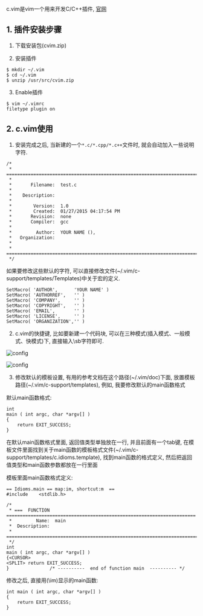 c.vim是vim一个用来开发C/C++插件, [官网](http://www.vim.org/scripts/script.php?script_id=213)

## 1. 插件安装步骤

1. 下载安装包(cvim.zip)

2. 安装插件

```
$ mkdir ~/.vim  
$ cd ~/.vim  
$ unzip /usr/src/cvim.zip  
```

3. Enable插件

```
$ vim ~/.vimrc  
filetype plugin on
```

## 2. c.vim使用

1. 安装完成之后, 当新建的一个`*.c/*.cpp/*.c++`文件时, 就会自动加入一些说明字符. 

```
/* 
 * ===================================================================================== 
 * 
 *       Filename:  test.c 
 * 
 *    Description: 
 * 
 *        Version:  1.0 
 *        Created:  01/27/2015 04:17:54 PM 
 *       Revision:  none 
 *       Compiler:  gcc 
 * 
 *         Author:  YOUR NAME (), 
 *   Organization: 
 * 
 * ===================================================================================== 
 */  
```

如果要修改这些默认的字符, 可以直接修改文件(\~/.vim/c-support/templates/Templates)中关于宏的定义. 

```
SetMacro( 'AUTHOR',      'YOUR NAME' )  
SetMacro( 'AUTHORREF',   '' )  
SetMacro( 'COMPANY',     '' )  
SetMacro( 'COPYRIGHT',   '' )  
SetMacro( 'EMAIL',       '' )  
SetMacro( 'LICENSE',     '' )  
SetMacro( 'ORGANIZATION','' )  
```

2. c.vim的快捷键, 比如要新建一个代码块, 可以在三种模式(插入模式、一般模式、快模式)下, 直接输入\sb字符即可. 

![config](images/9.png)

![config](images/10.png)

3. 修改默认的模板设置, 有用的参考文档在这个路径(\~/.vim/doc)下面, 放置模板路径(\~/.vim/c-support/templates), 例如, 我要修改默认的main函数格式

默认main函数格式: 

```
int
main ( int argc, char *argv[] )  
{  
    return EXIT_SUCCESS;  
}  
```

在默认main函数格式里面, 返回值类型单独放在一行, 并且前面有一个tab键, 在模板文件里面找到关于main函数的模板格式文件(\~/.vim/c-support/templates/c.idioms.template), 找到main函数的格式定义, 然后把返回值类型和main函数参数都放在一行里面

模板里面main函数格式定义: 

```
== Idioms.main == map:im, shortcut:m  ==  
#include    <stdlib.h>  
  
/* 
 * ===  FUNCTION  ====================================================================== 
 *         Name:  main 
 *  Description: 
 * ===================================================================================== 
 */  
int  
main ( int argc, char *argv[] )  
{<CURSOR>  
<SPLIT> return EXIT_SUCCESS;  
}               /* ----------  end of function main  ---------- */
```

修改之后, 直接用(\im)显示的main函数: 

```
int main ( int argc, char *argv[] )  
{  
    return EXIT_SUCCESS;  
} 
```